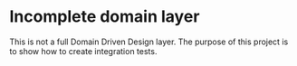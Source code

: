 ﻿
# Incomplete domain layer
This is not a full Domain Driven Design layer. The purpose of this 
project is to show how to create integration tests. 
